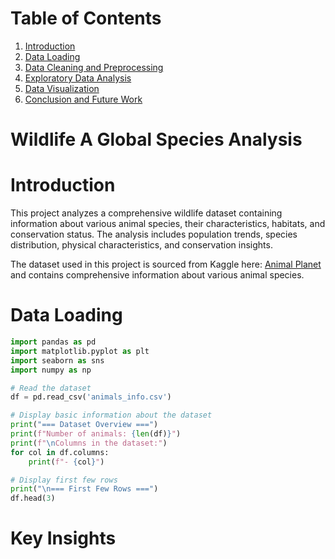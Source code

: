 # Table of Contents
1. [Introduction](#Introduction)
2. [Data Loading](#Data-Loading)
3. [Data Cleaning and Preprocessing](#Data-Cleaning-and-Preprocessing)
4. [Exploratory Data Analysis](#Exploratory-Data-Analysis)
5. [Data Visualization](#Data-Visualization)
6. [Conclusion and Future Work](#Conclusion-and-Future-Work)

# Wildlife A Global Species Analysis

# Introduction
This project analyzes a comprehensive wildlife dataset containing information about various animal species, their characteristics, habitats, and conservation status. The analysis includes population trends, species distribution, physical characteristics, and conservation insights.

The dataset used in this project is sourced from Kaggle here: [Animal Planet](https://www.kaggle.com/datasets/lainguyn123/animal-planet) and contains comprehensive information about various animal species.

# Data Loading

```python
import pandas as pd
import matplotlib.pyplot as plt
import seaborn as sns
import numpy as np

# Read the dataset
df = pd.read_csv('animals_info.csv')

# Display basic information about the dataset
print("=== Dataset Overview ===")
print(f"Number of animals: {len(df)}")
print(f"\nColumns in the dataset:")
for col in df.columns:
    print(f"- {col}")

# Display first few rows
print("\n=== First Few Rows ===")
df.head(3)
```

# Key Insights
